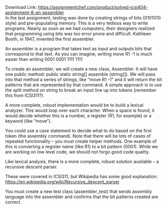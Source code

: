 Download Link: https://assignmentchef.com/product/solved-icsi404-assignment-8-an-assembler
<br>
In the last assignment, testing was done by creating strings of bits (0101010 style) and pre-populating memory. This is a very tedious way to write programs. Nearly as soon as we had computers, their designers realized that programming using bits was too error prone and difficult. Kathleen Booth, in 1947, invented the first assembler.

An assembler is a program that takes text as input and outputs bits that correspond to that text. As you can imagine, writing move R1 -1 is much easier than writing 0001 0001 1111 1111

To create an assembler, we will create a new class, Assembler. It will have one public method: public static string[]  assemble (string[]). We will pass into that method a series of strings, like “move R1 -1” and it will return the bit patterns that are represented by that command. A simple approach is to use the split method on string to break an input line up into tokens (remember this from ICSI311?).

A more complete, robust implementation would be to build a lexical analyzer. This would loop over each character. When a space is found, it would decide whether this is a number, a register (R1, for example) or a keyword (like “move”).

You could use a case statement to decide what to do based on the first token (the assembly command). Note that there will be lots of cases of repeated functionality – you must create helper methods. One example of this is converting a register name (like R1) to a bit pattern (0001). While we are working on low level code, we should not forgo good code quality.

Like lexical analysis, there is a more complete, robust solution available – a recursive descent parser.

These were covered in ICSI311, but Wikipedia has some good explanation: https://en.wikipedia.org/wiki/Recursive_descent_parser

You must create a new test class (assembler_test) that sends assembly language into the assembler and confirms that the  bit patterns created are correct.